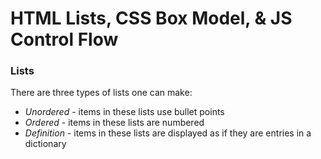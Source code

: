 # HTML Lists, CSS Box Model, & JS Control Flow

### Lists

There are three types of lists one can make:

- *Unordered* - items in these lists use bullet points
- *Ordered* - items in these lists are numbered
- *Definition* - items in these lists are displayed as if they are entries in a dictionary
